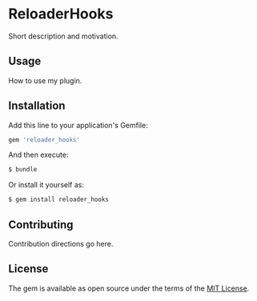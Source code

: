 # ReloaderHooks
Short description and motivation.

## Usage
How to use my plugin.

## Installation
Add this line to your application's Gemfile:

```ruby
gem 'reloader_hooks'
```

And then execute:
```bash
$ bundle
```

Or install it yourself as:
```bash
$ gem install reloader_hooks
```

## Contributing
Contribution directions go here.

## License
The gem is available as open source under the terms of the [MIT License](https://opensource.org/licenses/MIT).
